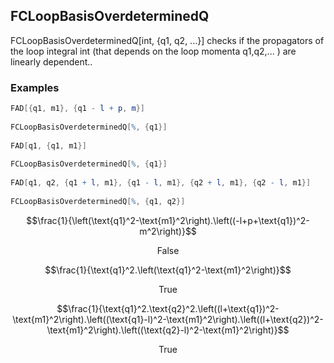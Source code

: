 ##  FCLoopBasisOverdeterminedQ 

FCLoopBasisOverdeterminedQ[int, {q1, q2, ...}] checks if the propagators of the loop integral int (that depends on the loop momenta q1,q2,... ) are linearly dependent..

###  Examples 

```mathematica
FAD[{q1, m1}, {q1 - l + p, m}] 
 
FCLoopBasisOverdeterminedQ[%, {q1}] 
 
FAD[q1, {q1, m1}] 
 
FCLoopBasisOverdeterminedQ[%, {q1}] 
 
FAD[q1, q2, {q1 + l, m1}, {q1 - l, m1}, {q2 + l, m1}, {q2 - l, m1}] 
 
FCLoopBasisOverdeterminedQ[%, {q1, q2}]
```

$$\frac{1}{\left(\text{q1}^2-\text{m1}^2\right).\left((-l+p+\text{q1})^2-m^2\right)}$$

$$\text{False}$$

$$\frac{1}{\text{q1}^2.\left(\text{q1}^2-\text{m1}^2\right)}$$

$$\text{True}$$

$$\frac{1}{\text{q1}^2.\text{q2}^2.\left((l+\text{q1})^2-\text{m1}^2\right).\left((\text{q1}-l)^2-\text{m1}^2\right).\left((l+\text{q2})^2-\text{m1}^2\right).\left((\text{q2}-l)^2-\text{m1}^2\right)}$$

$$\text{True}$$